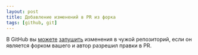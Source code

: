 ```yaml
---
layout: post
title: Добавление изменений в PR из форка
tags: [github, git]
---
```

В GitHub вы [можете](https://gist.github.com/wtbarnes/56b942641d314522094d312bbaf33a81) [запушить](https://tighten.com/insights/adding-commits-to-a-pull-request/) изменения в чужой репозиторий, если он является форком вашего и автор разрешил правки в PR.

